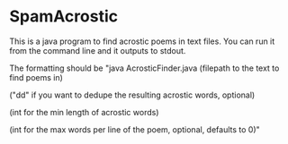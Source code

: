 # SpamAcrostic
This is a java program to find acrostic poems in text files.  You can run it from the command line and it outputs to stdout.

The formatting should be 
"java AcrosticFinder.java 
(filepath to the text to find poems in)

("dd" if you want to dedupe the resulting acrostic words, optional)

(int for the min length of acrostic words)

(int for the max words per line of the poem, optional, defaults to 0)"
